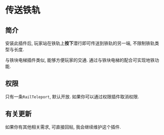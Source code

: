 # 传送铁轨

## 简介
安装此插件后, 玩家站在铁轨上**按下**潜行即可传送到铁轨的另一端, 不限制铁轨类型与长度.

与铁块电梯插件类似, 能够方便玩家的交通. 通过与铁块电梯的配合可实现地铁功能.

## 权限

只有一条`RailTeleport`, 默认开放. 如果你可以通过权限插件取消权限.

## 有关更新

如果你有其他相关需求, 可直接回帖, 我会继续维护这个插件.